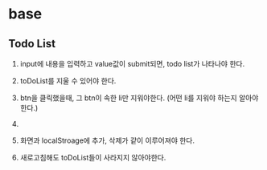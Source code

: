# base

## Todo List

1. input에 내용을 입력하고 value값이 submit되면, todo list가 나타나야 한다.

2. toDoList를 지울 수 있어야 한다. 

3. btn을 클릭했을때, 그 btn이 속한 li만 지워야한다. (어떤 li를 지워야 하는지 알아야한다.)
4. 
5. 화면과 localStroage에 추가, 삭제가 같이 이루어져야 한다.

6. 새로고침해도 toDoList들이 사라지지 않아야한다.

